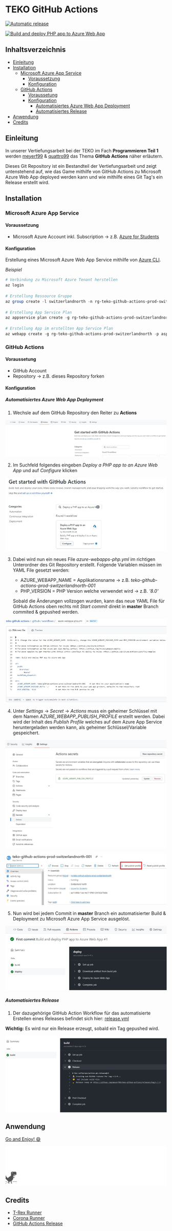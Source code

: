# TEKO GitHub Actions

[![Automatic release](https://github.com/meyerf99/teko-github-actions/actions/workflows/release.yml/badge.svg)](https://github.com/meyerf99/teko-github-actions/actions/workflows/release.yml)

[![Build and deploy PHP app to Azure Web App](https://github.com/meyerf99/teko-github-actions/actions/workflows/azure-webapps-php.yml/badge.svg)](https://github.com/meyerf99/teko-github-actions/actions/workflows/azure-webapps-php.yml)

## Inhaltsverzeichnis

  * [Einleitung](#einleitung)
  * [Installation](#installation)
    + [Microsoft Azure App Service](#microsoft-azure-app-service)
      - [Voraussetzung](#voraussetzung)
      - [Konfiguration](#konfiguration)
    + [GitHub Actions](#github-actions)
      - [Voraussetung](#voraussetung)
      - [Konfiguration](#konfiguration-1)
        * [Automatisiertes Azure Web App Deployment](#automatisiertes-azure-web-app-deployment)
        * [Automatisiertes Release](#automatisiertes-release)
  * [Anwendung](#anwendung)
  * [Credits](#credits)

## Einleitung

In unserer Vertiefungsarbeit bei der TEKO im Fach **Programmieren Teil 1** werden [meyerf99](https://github.com/meyerf99) & [quattro99](https://github.com/quattro99) das Thema **GitHub Actions** näher erläutern.

Dieses Git Repository ist ein Bestandteil der Vertiefungsarbeit und zeigt untenstehend auf, wie das Game mithilfe von GitHub Actions zu Microsoft Azure Web App deployed werden kann und wie mithilfe eines Git Tag's ein Release erstellt wird.

## Installation

### Microsoft Azure App Service

#### Voraussetzung

- Microsoft Azure Account inkl. Subscription -> z.B. [Azure for Students](https://azure.microsoft.com/de-de/free/students/)

#### Konfiguration

Erstellung eines Microsoft Azure Web App Service mithilfe von [Azure CLI](https://docs.microsoft.com/en-us/cli/azure/).

*Beispiel*
```powershell
# Verbindung zu Microsoft Azure Tenant herstellen
az login 

# Erstellung Ressource Gruppe
az group create -l switzerlandnorth -n rg-teko-github-actions-prod-switzerlandnorth

# Erstellung App Service Plan
az appservice plan create -g rg-teko-github-actions-prod-switzerlandnorth -n asp-teko-github-actions-prod-switzerlandnorth-001 --is-linux --sku FREE

# Erstellung App im erstellten App Service Plan
az webapp create -g rg-teko-github-actions-prod-switzerlandnorth -p asp-teko-github-actions-prod-switzerlandnorth-001 -n teko-github-actions-prod-switzerlandnorth-001 --runtime "php:8.0" --https-only true
```

### GitHub Actions

#### Voraussetung

- GitHub Account
- Repository -> z.B. dieses Repository forken

#### Konfiguration

##### Automatisiertes Azure Web App Deployment

1. Wechsle auf dem GitHub Repository den Reiter zu **Actions**

![](assets/github-actions/1.JPG)

2. Im Suchfeld folgendes eingeben *Deploy a PHP app to an Azure Web App* und auf *Configure* klicken

![](assets/github-actions/2.JPG)

3. Dabei wird nun ein neues File *azure-webapps-php.yml* im richtigen Unterordner des Git Repository erstellt. Folgende Variablen müssen im YAML File gesetzt werden: 
    - AZURE_WEBAPP_NAME = Applikationsname -> z.B. *teko-github-actions-prod-switzerlandnorth-001*
    - PHP_VERSION = PHP Version welche verwendet wird -> z.B. *'8.0'*

    Sobald die Änderungen vollzogen wurden, kann das neue YAML File für GitHub Actions oben rechts mit *Start commit* direkt in **master** Branch commited & gepushed werden.

![](assets/github-actions/3.JPG)

4. Unter *Settings* -> *Secret* -> *Actions* muss ein geheimer Schlüssel mit dem Namen *AZURE_WEBAPP_PUBLISH_PROFILE* erstellt werden. Dabei wird der Inhalt des *Publish Profile* welches auf dem Azure App Service heruntergeladen werden kann, als geheimer Schlüssel/Variable gespeichert.

![](assets/github-actions/4.JPG)

![](assets/github-actions/4_1.JPG)

5. Nun wird bei jedem Commit in **master** Branch ein automatisierter Build & Deployment zu Microsoft Azure App Service ausgelöst.

![](assets/github-actions/5.JPG)

##### Automatisiertes Release

1. Der dazugehörige GitHub Action Workflow für das automatisierte Erstellen eines Releases befindet sich hier: [release.yml](.github\workflows\release.yml)

**Wichtig:**  Es wird nur ein Release erzeugt, sobald ein Tag gepushed wird.

![](assets/github-actions/6.JPG)

## Anwendung

[Go and Enjoy! :smile: ](https://teko-github-actions-prod-switzerlandnorth-001.azurewebsites.net)

![](assets/screenshot.gif)

## Credits

- [T-Rex Runner](https://github.com/wayou/t-rex-runner)
- [Corona Runner](https://github.com/zouariste/corona-runner)
- [GitHub Actions Release](https://github.com/softprops/action-gh-release)
